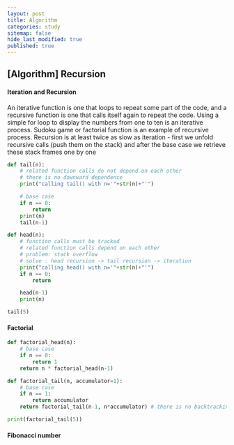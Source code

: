 ```yaml
---
layout: post
title: Algorithm 
categories: study
sitemap: false
hide_last_modified: true
published: true
---
```


## [Algorithm] Recursion

#### Iteration and Recursion
An iterative function is one that loops to repeat some part of the code, and a recursive function is one that calls itself again to repeat the code.
Using a simple for loop to display the numbers from one to ten is an iterative process. Sudoku game or factorial function is an example of recursive process.
Recursion is at least twice as slow as iteration - first we unfold recursive calls (push them on the stack) and after the base case we retrieve these stack frames one by one
~~~python
def tail(n):
    # related function calls do not depend on each other
    # there is no downward dependence
    print("calling tail() with n='"+str(n)+"'")

    # base case
    if n == 0:
        return
    print(n)
    tail(n-1)

def head(n):
    # function calls must be tracked
    # related function calls depend on each other
    # problem: stack overflow
    # solve : head recursion -> tail recursion -> iteration
    print("calling head() with n='"+str(n)+"'")
    if n == 0:
        return

    head(n-1)
    print(n)

tail(5)
~~~

#### Factorial
~~~python
def factorial_head(n):
    # base case
    if n == 0:
        return 1
    return n * factorial_head(n-1)

def factorial_tail(n, accumulator=1):
    # base case
    if n == 1:
        return accumulator
    return factorial_tail(n-1, n*accumulator) # there is no backtracking

print(factorial_tail(5))
~~~

#### Fibonacci number
~~~python

~~~